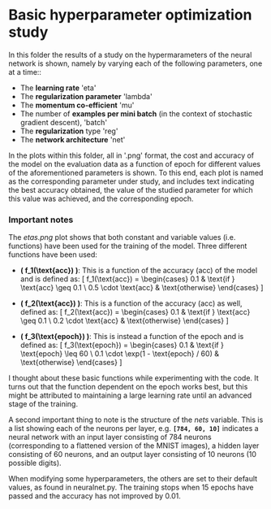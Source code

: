
# Basic hyperparameter optimization study

In this folder the results of a study on the hypermarameters of the neural network is shown, namely by varying each of the following parameters, one at a time::

- The **learning rate** 'eta'
- The **regularization parameter** 'lambda'
- The **momentum co-efficient** 'mu'
- The number of **examples per mini batch** (in the context of stochastic gradient descent), 'batch'
- The **regularization** type 'reg'
- The **network architecture** 'net'

In the plots within this folder, all in '.png' format, the cost and accuracy of the model on the evaluation data as a function of epoch for different values of the aforementioned parameters is shown. To this end, each plot is named as the corresponding parameter under study, and includes text indicating the best accuracy obtained, the value of the studied parameter for which this value was achieved, and the corresponding epoch.

### Important notes

The *etas.png* plot shows that both constant and variable values (i.e. functions) have been used for the training of the model. Three different functions have been used:

- **\( f_1(\text{acc}) \)**: This is a function of the accuracy (acc) of the model and is defined as:
  \[
  f_1(\text{acc}) = 
  \begin{cases} 
  0.1 & \text{if } \text{acc} \geq 0.1 \\
  0.5 \cdot \text{acc} & \text{otherwise}
  \end{cases}
  \]

- **\( f_2(\text{acc}) \)**: This is a function of the accuracy (acc) as well, defined as:
  \[
  f_2(\text{acc}) = 
  \begin{cases} 
  0.1 & \text{if } \text{acc} \geq 0.1 \\
  0.2 \cdot \text{acc} & \text{otherwise}
  \end{cases}
  \]

- **\( f_3(\text{epoch}) \)**: This is instead a function of the epoch and is defined as:
  \[
  f_3(\text{epoch}) = 
  \begin{cases} 
  0.1 & \text{if } \text{epoch} \leq 60 \\
  0.1 \cdot \exp(1 - \text{epoch} / 60) & \text{otherwise}
  \end{cases}
  \]

I thought about these basic functions while experimenting with the code. It turns out that the function dependent on the epoch works best, but this might be attributed to maintaining a large learning rate until an advanced stage of the training.

A second important thing to note is the structure of the *nets* variable. This is a list showing each of the neurons per layer, e.g. **`[784, 60, 10]`** indicates a neural network with an input layer consisting of 784 neurons (corresponding to a flattened version of the MNIST images), a hidden layer consisting of 60 neurons, and an output layer consisting of 10 neurons (10 possible digits).

When modifying some hyperparameters, the others are set to their default values, as found in neuralnet.py. The training stops when 15 epochs have passed and the accuracy has not improved by 0.01.